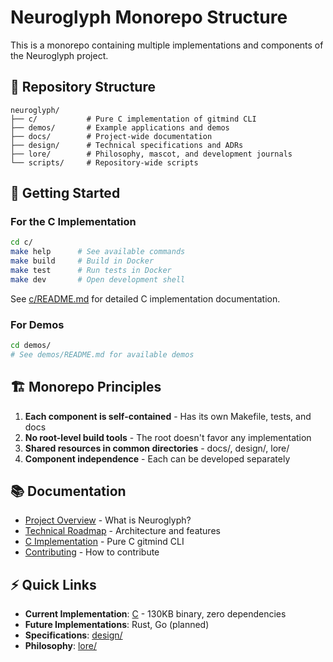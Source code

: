 # Neuroglyph Monorepo Structure

This is a monorepo containing multiple implementations and components of the Neuroglyph project.

## 📁 Repository Structure

```
neuroglyph/
├── c/           # Pure C implementation of gitmind CLI
├── demos/       # Example applications and demos
├── docs/        # Project-wide documentation
├── design/      # Technical specifications and ADRs
├── lore/        # Philosophy, mascot, and development journals
└── scripts/     # Repository-wide scripts
```

## 🚀 Getting Started

### For the C Implementation

```bash
cd c/
make help      # See available commands
make build     # Build in Docker
make test      # Run tests in Docker
make dev       # Open development shell
```

See [c/README.md](c/README.md) for detailed C implementation documentation.

### For Demos

```bash
cd demos/
# See demos/README.md for available demos
```

## 🏗️ Monorepo Principles

1. **Each component is self-contained** - Has its own Makefile, tests, and docs
2. **No root-level build tools** - The root doesn't favor any implementation
3. **Shared resources in common directories** - docs/, design/, lore/
4. **Component independence** - Each can be developed separately

## 📚 Documentation

- [Project Overview](README.md) - What is Neuroglyph?
- [Technical Roadmap](docs/README.md) - Architecture and features
- [C Implementation](c/README.md) - Pure C gitmind CLI
- [Contributing](../community/CONTRIBUTING.md) - How to contribute

## ⚡ Quick Links

- **Current Implementation**: [C](c/) - 130KB binary, zero dependencies
- **Future Implementations**: Rust, Go (planned)
- **Specifications**: [design/](design/)
- **Philosophy**: [lore/](lore/)
